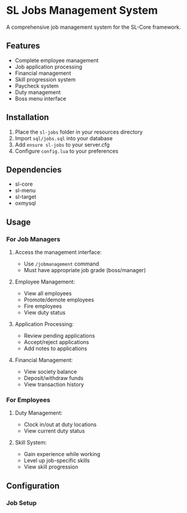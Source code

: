 # SL Jobs Management System

A comprehensive job management system for the SL-Core framework.

## Features

- Complete employee management
- Job application processing
- Financial management
- Skill progression system
- Paycheck system
- Duty management
- Boss menu interface

## Installation

1. Place the `sl-jobs` folder in your resources directory
2. Import `sql/jobs.sql` into your database
3. Add `ensure sl-jobs` to your server.cfg
4. Configure `config.lua` to your preferences

## Dependencies

- sl-core
- sl-menu
- sl-target
- oxmysql

## Usage

### For Job Managers

1. Access the management interface:
   - Use `/jobmanagement` command
   - Must have appropriate job grade (boss/manager)

2. Employee Management:
   - View all employees
   - Promote/demote employees
   - Fire employees
   - View duty status

3. Application Processing:
   - Review pending applications
   - Accept/reject applications
   - Add notes to applications

4. Financial Management:
   - View society balance
   - Deposit/withdraw funds
   - View transaction history

### For Employees

1. Duty Management:
   - Clock in/out at duty locations
   - View current duty status

2. Skill System:
   - Gain experience while working
   - Level up job-specific skills
   - View skill progression

## Configuration

### Job Setup 